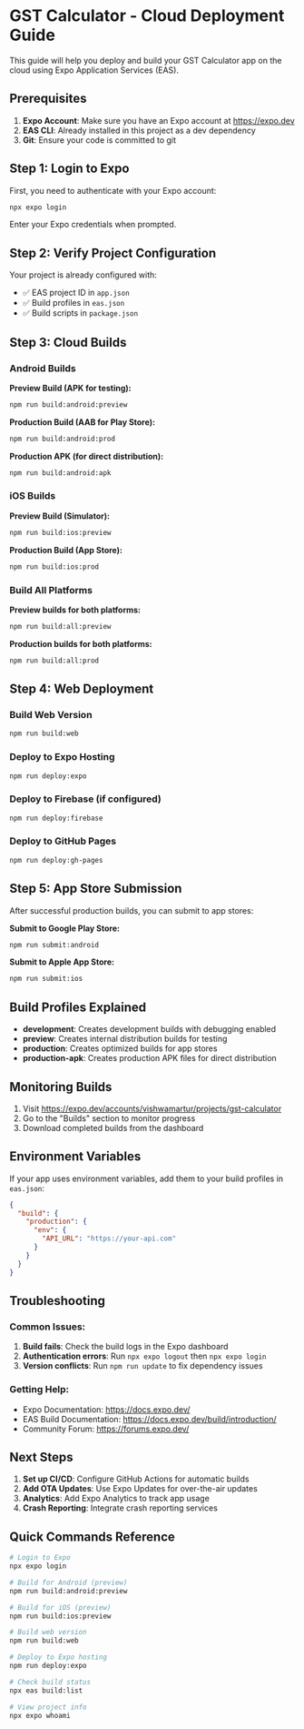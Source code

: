 # GST Calculator - Cloud Deployment Guide

This guide will help you deploy and build your GST Calculator app on the cloud using Expo Application Services (EAS).

## Prerequisites

1. **Expo Account**: Make sure you have an Expo account at https://expo.dev
2. **EAS CLI**: Already installed in this project as a dev dependency
3. **Git**: Ensure your code is committed to git

## Step 1: Login to Expo

First, you need to authenticate with your Expo account:

```bash
npx expo login
```

Enter your Expo credentials when prompted.

## Step 2: Verify Project Configuration

Your project is already configured with:
- ✅ EAS project ID in `app.json`
- ✅ Build profiles in `eas.json`
- ✅ Build scripts in `package.json`

## Step 3: Cloud Builds

### Android Builds

**Preview Build (APK for testing):**
```bash
npm run build:android:preview
```

**Production Build (AAB for Play Store):**
```bash
npm run build:android:prod
```

**Production APK (for direct distribution):**
```bash
npm run build:android:apk
```

### iOS Builds

**Preview Build (Simulator):**
```bash
npm run build:ios:preview
```

**Production Build (App Store):**
```bash
npm run build:ios:prod
```

### Build All Platforms

**Preview builds for both platforms:**
```bash
npm run build:all:preview
```

**Production builds for both platforms:**
```bash
npm run build:all:prod
```

## Step 4: Web Deployment

### Build Web Version
```bash
npm run build:web
```

### Deploy to Expo Hosting
```bash
npm run deploy:expo
```

### Deploy to Firebase (if configured)
```bash
npm run deploy:firebase
```

### Deploy to GitHub Pages
```bash
npm run deploy:gh-pages
```

## Step 5: App Store Submission

After successful production builds, you can submit to app stores:

**Submit to Google Play Store:**
```bash
npm run submit:android
```

**Submit to Apple App Store:**
```bash
npm run submit:ios
```

## Build Profiles Explained

- **development**: Creates development builds with debugging enabled
- **preview**: Creates internal distribution builds for testing
- **production**: Creates optimized builds for app stores
- **production-apk**: Creates production APK files for direct distribution

## Monitoring Builds

1. Visit https://expo.dev/accounts/vishwamartur/projects/gst-calculator
2. Go to the "Builds" section to monitor progress
3. Download completed builds from the dashboard

## Environment Variables

If your app uses environment variables, add them to your build profiles in `eas.json`:

```json
{
  "build": {
    "production": {
      "env": {
        "API_URL": "https://your-api.com"
      }
    }
  }
}
```

## Troubleshooting

### Common Issues:

1. **Build fails**: Check the build logs in the Expo dashboard
2. **Authentication errors**: Run `npx expo logout` then `npx expo login`
3. **Version conflicts**: Run `npm run update` to fix dependency issues

### Getting Help:

- Expo Documentation: https://docs.expo.dev/
- EAS Build Documentation: https://docs.expo.dev/build/introduction/
- Community Forum: https://forums.expo.dev/

## Next Steps

1. **Set up CI/CD**: Configure GitHub Actions for automatic builds
2. **Add OTA Updates**: Use Expo Updates for over-the-air updates
3. **Analytics**: Add Expo Analytics to track app usage
4. **Crash Reporting**: Integrate crash reporting services

## Quick Commands Reference

```bash
# Login to Expo
npx expo login

# Build for Android (preview)
npm run build:android:preview

# Build for iOS (preview)
npm run build:ios:preview

# Build web version
npm run build:web

# Deploy to Expo hosting
npm run deploy:expo

# Check build status
npx eas build:list

# View project info
npx expo whoami
```
